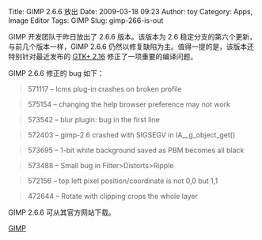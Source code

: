 Title: GIMP 2.6.6 放出
Date: 2009-03-18 09:23
Author: toy
Category: Apps, Image Editor
Tags: GIMP
Slug: gimp-266-is-out

GIMP 开发团队于昨日放出了 2.6.6 版本。该版本为 2.6
稳定分支的第六个更新，与前几个版本一样，GIMP 2.6.6
仍然以修复缺陷为主。值得一提的是，该版本还特别针对最近发布的 [GTK+
2.16](http://www.gtk.org/) 修正了一项重要的编译问题。

GIMP 2.6.6 修正的 bug 如下：

> 571117 – lcms plug-in crashes on broken profile

> 575154 – changing the help browser preference may not work

> 573542 – blur plugin: bug in the first line

> 572403 – gimp-2.6 crashed with SIGSEGV in IA\_\_g\_object\_get()

> 573695 – 1-bit white background saved as PBM becomes all black

> 573488 – Small bug in Filter>Distorts>Ripple

> 572156 – top left pixel position/coordinate is not 0,0 but 1,1

> 472644 – Rotate with clipping crops the whole layer

GIMP 2.6.6 可从其官方网站下载。

[GIMP](http://gimp.org/downloads/)
